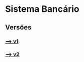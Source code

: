 # Sistema Bancário

## Versões

### [--> v1](https://github.com/robinsonronchi/sistema-bancario/v1)

### [--> v2](https://github.com/robinsonronchi/sistema-bancario/v2)

